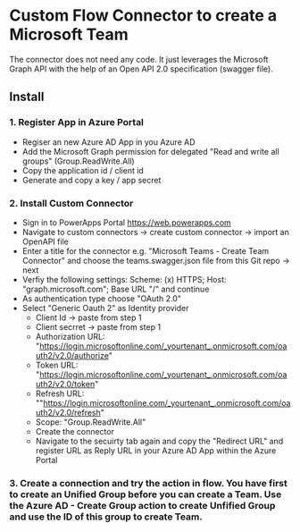 # Custom Flow Connector to create a Microsoft Team

The connector does not need any code. It just leverages the Microsoft Graph API with the help of an Open API 2.0 specification (swagger file).

## Install

### 1. Register App in Azure Portal
  * Regiser an new Azure AD App in you Azure AD
  * Add the Microsoft Graph permission for delegated "Read and write all groups" (Group.ReadWrite.All)
  * Copy the application id / client id
  * Generate and copy a key / app secret
### 2. Install Custom Connector
  * Sign in to PowerApps Portal https://web.powerapps.com 
  * Navigate to custom connectors -> create custom connector -> import an OpenAPI file 
  * Enter a title for the connector e.g. "Microsoft Teams - Create Team Connector" and choose the teams.swagger.json file from this Git repo -> next
  * Verfiy the following settings: Scheme: (x) HTTPS; Host: "graph.microsoft.com"; Base URL "/" and continue
  * As authentication type choose "OAuth 2.0" 
  * Select "Generic Oauth 2" as Identity provider
    * Client Id -> paste from step 1
    * Client secrret -> paste from step 1
    * Authorization URL: "https://login.microsoftonline.com/_yourtenant_.onmicrosoft.com/oauth2/v2.0/authorize"
    * Token URL: "https://login.microsoftonline.com/_yourtenant_.onmicrosoft.com/oauth2/v2.0/token"
    * Refresh URL: ""https://login.microsoftonline.com/_yourtenant_.onmicrosoft.com/oauth2/v2.0/refresh"
    * Scope: "Group.ReadWrite.All"
    * Create the connector 
    * Navigate to the secuirty tab again and copy the "Redirect URL" and register URL as Reply URL in your Azure AD App within the Azure Portal 
### 3. Create a connection and try the action in flow. You have first to create an Unified Group before you can create a Team. Use the Azure AD - Create Group action to create Unfified Group and use the ID of this group to create Team.


  

